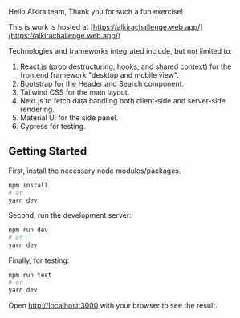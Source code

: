 Hello Alkira team,
Thank you for such a fun exercise! 

This is work is hosted at [https://alkirachallenge.web.app/](https://alkirachallenge.web.app/) 

Technologies and frameworks integrated include, but not limited to: 
1. React.js (prop destructuring, hooks, and shared context) for the frontend framework "desktop and mobile view". 
2. Bootstrap for the Header and Search component.
3. Tailwind CSS for the main layout.
4. Next.js to fetch data handling both client-side and server-side rendering.
5. Material UI for the side panel. 
6. Cypress for testing.

## Getting Started
First, install the necessary node modules/packages.

```bash
npm install
# or
yarn dev
```

Second, run the development server:

```bash
npm run dev
# or
yarn dev
```

Finally, for testing:

```bash
npm run test
# or
yarn dev
```
Open [http://localhost:3000](http://localhost:3000) with your browser to see the result.